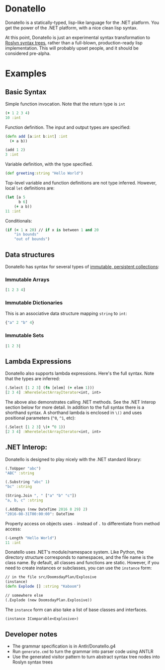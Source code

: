 # Donatello

Donatello is a statically-typed, lisp-like language for the .NET platform. You get the power of the .NET platform, with a nice clean lisp syntax.

At this point, Donatello is just an experimental syntax transformation to [Roslyn syntax trees](https://github.com/dotnet/roslyn), rather than a full-blown, production-ready lisp implementation. This will probably upset people, and it should be considered pre-alpha.

# Examples


## Basic Syntax

Simple function invocation. Note that the return type is `int`

```clojure
(+ 1 2 3 4)
10 :int
```

Function definition. The input and output types are specified:

```clojure
(defn add [a:int b:int] :int
  (+ a b))

(add 1 2)
3 :int
```

Variable definition, with the type specified.

```clojure
(def greeting:string "Hello World")
```

Top-level variable and function definitions are not type inferred. However, local `let` definitions are:

```clojure
(let [a 5
      b 6]
    (+ a b))
11 :int
```

Conditionals:

```clojure
(if (< 1 x 20) // if x is between 1 and 20 
    "in bounds"
    "out of bounds")
```

## Data structures

Donatello has syntax for several types of [immutable, persistent collections](https://msdn.microsoft.com/en-us/library/mt452182.aspx):

### Immutable Arrays

```clojure
[1 2 3 4]
```

### Immutable Dictionaries

This is an associative data structure mapping `string` to `int`:

```clojure
{"a" 2 "b" 4}
```

### Immutable Sets

```clojure
|1 2 3|
```

## Lambda Expressions

Donatello also supports lambda expressions. Here's the full syntax. Note that the types are inferred:

```clojure
(.Select [1 2 3] (fn [elem] (+ elem 1)))
[2 3 4] :WhereSelectArrayIterator<int, int>
```

The above also demonstrates calling .NET methods. See the .NET Interop section below for more detail. In addition to the full syntax there is a shorthand syntax. A shorthand lambda is enclosed in `\()` and uses positional parameters (`^0`, `^1`, etc):

```clojure
(.Select [1 2 3] \(+ ^0 1))
[2 3 4] :WhereSelectArrayIterator<int, int>
```

## .NET Interop:

Donatello is designed to play nicely with the .NET standard library:

```clojure
(.ToUpper "abc")
"ABC" :string

(.Substring "abc" 1)
"bc" :string

(String.Join ", " ["a" "b" "c"])
"a, b, c" :string

(.AddDays (new DateTime 2016 8 29) 2)
"2016-08-31T00:00:00": DateTime

```

Property access on objects uses `-` instead of `.` to differentiate from method access:

```clojure
(-Length "Hello World")
11 :int
```

Donatello uses .NET's module/namespace system. Like Python, the directory structure corresponds to namespaces, and the file name is the class name. By default, all classes and functions are static. However, if you need to create instances or subclasses, you can use the `instance` form:

```clojure
// in the file src/DoomsdayPlan/Explosive
(instance)
(defn Explode [] :string "Kaboom")

// somewhere else
(.Explode (new DoomsdayPlan.Explosive))
```

The `instance` form can also take a list of base classes and interfaces.

```clojure
(instance IComparable<Explosive>)
```


## Developer notes

- The grammar specification is in Antlr/Donatello.g4
- Run `generate.cmd` to turn the grammar into parser code using ANTLR
- Use the generated visitor pattern to turn abstract syntax tree nodes into Roslyn syntax trees
